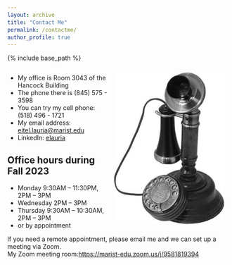 ```yaml
---
layout: archive
title: "Contact Me"
permalink: /contactme/
author_profile: true
---
```


{% include base_path %}
<div style="display: flex; flex-wrap: wrap;">
  <div style="flex: 1;">
    <img src="/images/vintagephone.png" alt="Contact Me" style="width: 50%; float: right; max-width: 100%; height: auto; margin: 10px;"/>
    <ul>
 	<li>My office is Room 3043 of the Hancock Building</li>
 	<li>The phone there is (845) 575 - 3598</li>
 	<li>You can try my cell phone: (518) 496 - 1721</li>
 	<li>My email address: <a href="mailto:eitel.lauria@marist.edu">eitel.lauria@marist.edu</a></li>
 	<li>LinkedIn: <a href="https://www.linkedin.com/in/elauria/">elauria</a></li>
    </ul>
	<h2>Office hours during Fall 2023</h2>
	<ul>
 	<li>Monday 9:30AM – 11:30PM, 2PM – 3PM</li>
	<li>Wednesday 2PM – 3PM</li>	
 	<li>Thursday 9:30AM – 10:30AM, 2PM – 3PM</li>
 	<li>or by appointment</li>
	</ul>
	If you need a remote appointment, please email me and we can set up a meeting via Zoom.<br>
    My Zoom meeting room:<a href="https://marist-edu.zoom.us/j/9581819394">https://marist-edu.zoom.us/j/9581819394</a>
  </div>
</div>


